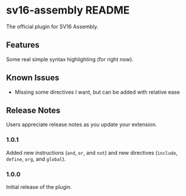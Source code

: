 # sv16-assembly README

The official plugin for SV16 Assembly.

## Features

Some real simple syntax highlighting (for right now).

## Known Issues

* Missing some directives I want, but can be added with relative ease

## Release Notes

Users appreciate release notes as you update your extension.

### 1.0.1

Added new instructions (`and`, `or`, and `not`) and new directives (`include`, `define`, `org`, and `global`).

### 1.0.0

Initial release of the plugin.
